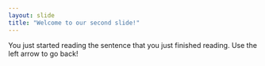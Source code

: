 ```yaml
---
layout: slide
title: "Welcome to our second slide!"
---
```

You just started reading the sentence that you just finished reading.
Use the left arrow to go back!
